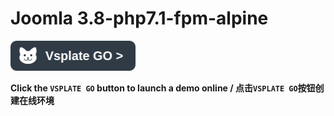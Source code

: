 # Joomla 3.8-php7.1-fpm-alpine

<a href="https://www.vsplate.com/?docker-compose=https://github.com/vsplate/dcenvs/joomla/3.8-php7.1-fpm-alpine"><img alt="VSPLATE GO" src="https://raw.githubusercontent.com/vsplate/images/master/vsgo_btn.png" width="200px"></a>

**Click the `VSPLATE GO` button to launch a demo online / 点击`VSPLATE GO`按钮创建在线环境**